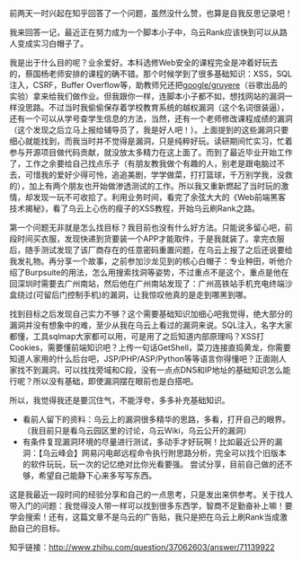 前两天一时兴起在知乎回答了一个问题，虽然没什么赞，也算是自我反思记录吧！

我来回答一记，最近正在努力成为一个脚本小子中，乌云Rank应该快到可以从路人变成实习白帽子了。

我是出于什么目的呢？业余爱好。本科选修Web安全的课程完全是冲着好玩去的，蔡国杨老师安排的课程的确不错。那个时候学到了很多基础知识：XSS，SQL注入，CSRF，Buffer Overflow等，助教师兄还把[google/gruyere](https://google-gruyere.appspot.com/)（谷歌出品的实验）拿来给我们做作业。但我跟你一样，连脚本小子都不如，想找网站的漏洞一样没思路。不过当时我偷偷保存着学校教育系统的越权漏洞（这个名词很装逼），还有一个可以从学号查学生信息的方法，当然，还有一个老师修改课程成绩的漏洞（这个发现之后立马上报给辅导员了，我是好人吧！）。上面提到的这些漏洞只要细心就能找到，而我当时并不觉得是漏洞，只是纯粹好玩。读研期间忙实习，忙着参与开源项目做代码贡献，就没放太多精力在这上面了。而到了最近毕业开始工作了，工作之余要给自己找点乐子（有朋友教我做个有趣的人，别老是跟电脑过不去，可惜我的爱好少得可怜，追追美剧，学学做菜，打打篮球，千万别学我，没救的），加上有两个朋友也开始做渗透测试的工作。所以我又重新燃起了当时玩的激情，却发现一玩不可收拾了。利用业务时间，看完了余弦大大的《Web前端黑客技术揭秘》，看了乌云上心伤的瘦子的XSS教程，开始乌云刷Rank之路。

第一个问题无非就是怎么找目标？我目前也没有什么好方法。只能说多留心吧，前段时间买衣服，发现快递到货要装一个APP才能取件，于是我就装了。拿完衣服后，随手测试发现了该厂商存在的任意密码重置问题，在乌云上报了之后还说要给我发礼物。再分享一个故事，之前参加沙龙见到的核心白帽子：专业种田，听他介绍了Burpsuite的用法，怎么用搜索找洞等姿势，不过重点不是这个，重点是他在回深圳时需要去广州南站，然后他在广州南站发现了：广州高铁站手机充电终端沙盒绕过(可留后门控制手机)的漏洞，让我惊叹他真的是走到哪黑到哪。

找到目标之后发现自己实力不够？这个需要基础知识加细心吧我觉得，绝大部分的漏洞并没有想象中的难，至少从我在乌云上看过的漏洞来说。SQL注入，名字大家都懂，工具sqlmap大家都可以用，可是用了之后知道内部原理吗？XSS打Cookies，需要懂前端知识吧？上传一句话GetShell，菜刀连接直捣黄龙，你需要知道人家用的什么后台吧，JSP/PHP/ASP/Python等等语言你得懂吧？正面刚人家找不到漏洞，可以找找旁域和C段，没有一点点DNS和IP地址的基础知识怎么能行呢？所以没有基础，即使漏洞摆在眼前也是白搭吧。

所以，我觉得我还是要沉住气，不能浮夸，多多补充基础知识。

* 看前人留下的资料：乌云上的漏洞很多精华的思路，多看，打开自己的眼界。（我目前只是看乌云园区里的讨论，乌云Wiki，乌云公开的漏洞）
* 有条件复现漏洞环境的尽量进行测试，多动手才好玩啊！比如最近公开的漏洞：【乌云峰会】网易闪电邮远程命令执行附思路分析，完全可以找个旧版本的软件玩玩，玩一次的记忆绝对比你光看要强。
尝试分享，目前自己做的还不够，希望自己能静下心来多写写东西。

这是我最近一段时间的经验分享和自己的一点思考，只是发出来供参考。关于找人带入门的问题：我觉得没人带一样可以找到很多东西学，智商不足勤奋补上嘛！要学会搜索！还有，这篇文章不是乌云的广告贴，我只是把在乌云上刷Rank当成激励自己的目标。


知乎链接：http://www.zhihu.com/question/37062603/answer/71139922
